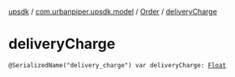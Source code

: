 [upsdk](../../index.md) / [com.urbanpiper.upsdk.model](../index.md) / [Order](index.md) / [deliveryCharge](./delivery-charge.md)

# deliveryCharge

`@SerializedName("delivery_charge") var deliveryCharge: `[`Float`](https://kotlinlang.org/api/latest/jvm/stdlib/kotlin/-float/index.html)